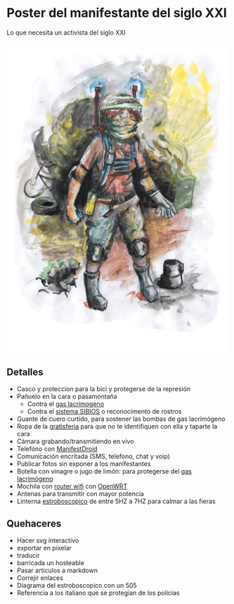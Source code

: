 # Poster del manifestante del siglo XXI

Lo que necesita un activista del siglo XXI

![Poster](poster/poster_revolucionario_de_accion_chico.png)

## Detalles

* Casco y proteccion para la bici y protegerse de la represión
* Pañuelo en la cara o pasamontaña
  * Contra el [gas lacrimogeno](GAS.md)
  * Contra el [sistema SIBIOS](SIBIOS.md) o reconocimento de rostros
* Guante de cuero curtido, para sostener las bombas de gas lacrimógeno
* Ropa de la [gratisferia](Gratiferia.md) para que no te identifiquen con ella y taparte la cara
* Cámara grabando/transmitiendo en vivo
* Telefóno con [ManifestDroid](manifiestdroid/)
 * Comunicación encritada (SMS, telefono, chat y voip)
 * Publicar fotos sin exponer a los manifestantes
* Botella con vinagre o jugo de limón: para protegerse del [gas lacrimógeno](GAS.md)
* Mochila con [router wifi](/b4zz4/NodoDeGuerrilla/) con [OpenWRT](https://openwrt.org/)
 * Antenas para transmitir con mayor potencia
* Linterna [estroboscopico](https://www.instructables.com/id/Stop-Time-with-an-LED-Stroboscope/?ALLSTEPS) de entre 5HZ a 7HZ para calmar a las fieras


## Quehaceres

* Hacer svg interactivo
 * exportar en pixelar
 * traducir
* barricada un hosteable
* Pasar articulos a markdown
 * Correjir enlaces
* Diagrama del estroboscopico con un 505
* Referencia a los italiano que se protegian de los policias
